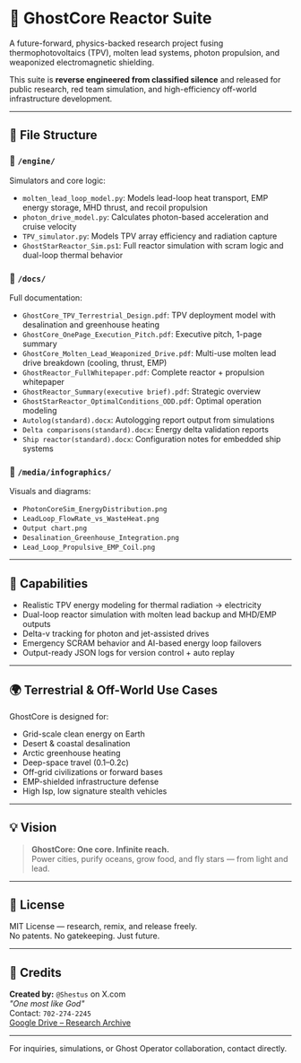 # 🚀 GhostCore Reactor Suite

A future-forward, physics-backed research project fusing thermophotovoltaics (TPV), molten lead systems, photon propulsion, and weaponized electromagnetic shielding.

This suite is **reverse engineered from classified silence** and released for public research, red team simulation, and high-efficiency off-world infrastructure development.

---

## 📁 File Structure

### 🔧 `/engine/`  
Simulators and core logic:
- `molten_lead_loop_model.py`: Models lead-loop heat transport, EMP energy storage, MHD thrust, and recoil propulsion
- `photon_drive_model.py`: Calculates photon-based acceleration and cruise velocity
- `TPV_simulator.py`: Models TPV array efficiency and radiation capture
- `GhostStarReactor_Sim.ps1`: Full reactor simulation with scram logic and dual-loop thermal behavior

### 📄 `/docs/`  
Full documentation:
- `GhostCore_TPV_Terrestrial_Design.pdf`: TPV deployment model with desalination and greenhouse heating
- `GhostCore_OnePage_Execution_Pitch.pdf`: Executive pitch, 1-page summary
- `GhostCore_Molten_Lead_Weaponized_Drive.pdf`: Multi-use molten lead drive breakdown (cooling, thrust, EMP)
- `GhostReactor_FullWhitepaper.pdf`: Complete reactor + propulsion whitepaper
- `GhostReactor_Summary(executive brief).pdf`: Strategic overview
- `GhostStarReactor_OptimalConditions_ODD.pdf`: Optimal operation modeling
- `Autolog(standard).docx`: Autologging report output from simulations
- `Delta comparisons(standard).docx`: Energy delta validation reports
- `Ship reactor(standard).docx`: Configuration notes for embedded ship systems

### 🎨 `/media/infographics/`  
Visuals and diagrams:
- `PhotonCoreSim_EnergyDistribution.png`
- `LeadLoop_FlowRate_vs_WasteHeat.png`
- `Output chart.png`
- `Desalination_Greenhouse_Integration.png`
- `Lead_Loop_Propulsive_EMP_Coil.png`

---

## 🔬 Capabilities

- Realistic TPV energy modeling for thermal radiation → electricity
- Dual-loop reactor simulation with molten lead backup and MHD/EMP outputs
- Delta-v tracking for photon and jet-assisted drives
- Emergency SCRAM behavior and AI-based energy loop failovers
- Output-ready JSON logs for version control + auto replay

---

## 🌍 Terrestrial & Off-World Use Cases

GhostCore is designed for:
- Grid-scale clean energy on Earth
- Desert & coastal desalination
- Arctic greenhouse heating
- Deep-space travel (0.1–0.2c)
- Off-grid civilizations or forward bases
- EMP-shielded infrastructure defense
- High Isp, low signature stealth vehicles

---

## 💡 Vision

> **GhostCore: One core. Infinite reach.**  
> Power cities, purify oceans, grow food, and fly stars — from light and lead.

---

## 🔐 License

MIT License — research, remix, and release freely.  
No patents. No gatekeeping. Just future.

---

## 📢 Credits

**Created by:** `@Shestus` on X.com  
_"One most like God"_  
Contact: `702-274-2245`  
[Google Drive – Research Archive](https://drive.google.com/drive/folders/1ZJOjRHNfq5FBJnBEizGmVi18nIYI2ovu)

---

For inquiries, simulations, or Ghost Operator collaboration, contact directly.